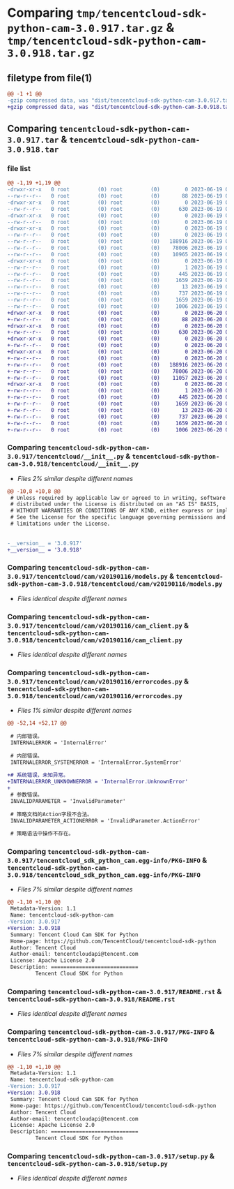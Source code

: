# Comparing `tmp/tencentcloud-sdk-python-cam-3.0.917.tar.gz` & `tmp/tencentcloud-sdk-python-cam-3.0.918.tar.gz`

## filetype from file(1)

```diff
@@ -1 +1 @@
-gzip compressed data, was "dist/tencentcloud-sdk-python-cam-3.0.917.tar", last modified: Mon Jun 19 00:19:27 2023, max compression
+gzip compressed data, was "dist/tencentcloud-sdk-python-cam-3.0.918.tar", last modified: Tue Jun 20 02:34:36 2023, max compression
```

## Comparing `tencentcloud-sdk-python-cam-3.0.917.tar` & `tencentcloud-sdk-python-cam-3.0.918.tar`

### file list

```diff
@@ -1,19 +1,19 @@
-drwxr-xr-x   0 root         (0) root         (0)        0 2023-06-19 00:19:27.000000 tencentcloud-sdk-python-cam-3.0.917/
--rw-r--r--   0 root         (0) root         (0)       88 2023-06-19 00:19:27.000000 tencentcloud-sdk-python-cam-3.0.917/setup.cfg
-drwxr-xr-x   0 root         (0) root         (0)        0 2023-06-19 00:19:27.000000 tencentcloud-sdk-python-cam-3.0.917/tencentcloud/
--rw-r--r--   0 root         (0) root         (0)      630 2023-06-19 00:19:27.000000 tencentcloud-sdk-python-cam-3.0.917/tencentcloud/__init__.py
-drwxr-xr-x   0 root         (0) root         (0)        0 2023-06-19 00:19:27.000000 tencentcloud-sdk-python-cam-3.0.917/tencentcloud/cam/
--rw-r--r--   0 root         (0) root         (0)        0 2023-06-19 00:19:27.000000 tencentcloud-sdk-python-cam-3.0.917/tencentcloud/cam/__init__.py
-drwxr-xr-x   0 root         (0) root         (0)        0 2023-06-19 00:19:27.000000 tencentcloud-sdk-python-cam-3.0.917/tencentcloud/cam/v20190116/
--rw-r--r--   0 root         (0) root         (0)        0 2023-06-19 00:19:27.000000 tencentcloud-sdk-python-cam-3.0.917/tencentcloud/cam/v20190116/__init__.py
--rw-r--r--   0 root         (0) root         (0)   188916 2023-06-19 00:19:27.000000 tencentcloud-sdk-python-cam-3.0.917/tencentcloud/cam/v20190116/models.py
--rw-r--r--   0 root         (0) root         (0)    78006 2023-06-19 00:19:27.000000 tencentcloud-sdk-python-cam-3.0.917/tencentcloud/cam/v20190116/cam_client.py
--rw-r--r--   0 root         (0) root         (0)    10965 2023-06-19 00:19:27.000000 tencentcloud-sdk-python-cam-3.0.917/tencentcloud/cam/v20190116/errorcodes.py
-drwxr-xr-x   0 root         (0) root         (0)        0 2023-06-19 00:19:27.000000 tencentcloud-sdk-python-cam-3.0.917/tencentcloud_sdk_python_cam.egg-info/
--rw-r--r--   0 root         (0) root         (0)        1 2023-06-19 00:19:27.000000 tencentcloud-sdk-python-cam-3.0.917/tencentcloud_sdk_python_cam.egg-info/dependency_links.txt
--rw-r--r--   0 root         (0) root         (0)      445 2023-06-19 00:19:27.000000 tencentcloud-sdk-python-cam-3.0.917/tencentcloud_sdk_python_cam.egg-info/SOURCES.txt
--rw-r--r--   0 root         (0) root         (0)     1659 2023-06-19 00:19:27.000000 tencentcloud-sdk-python-cam-3.0.917/tencentcloud_sdk_python_cam.egg-info/PKG-INFO
--rw-r--r--   0 root         (0) root         (0)       13 2023-06-19 00:19:27.000000 tencentcloud-sdk-python-cam-3.0.917/tencentcloud_sdk_python_cam.egg-info/top_level.txt
--rw-r--r--   0 root         (0) root         (0)      737 2023-06-19 00:19:27.000000 tencentcloud-sdk-python-cam-3.0.917/README.rst
--rw-r--r--   0 root         (0) root         (0)     1659 2023-06-19 00:19:27.000000 tencentcloud-sdk-python-cam-3.0.917/PKG-INFO
--rw-r--r--   0 root         (0) root         (0)     1006 2023-06-19 00:19:27.000000 tencentcloud-sdk-python-cam-3.0.917/setup.py
+drwxr-xr-x   0 root         (0) root         (0)        0 2023-06-20 02:34:36.000000 tencentcloud-sdk-python-cam-3.0.918/
+-rw-r--r--   0 root         (0) root         (0)       88 2023-06-20 02:34:36.000000 tencentcloud-sdk-python-cam-3.0.918/setup.cfg
+drwxr-xr-x   0 root         (0) root         (0)        0 2023-06-20 02:34:36.000000 tencentcloud-sdk-python-cam-3.0.918/tencentcloud/
+-rw-r--r--   0 root         (0) root         (0)      630 2023-06-20 02:34:35.000000 tencentcloud-sdk-python-cam-3.0.918/tencentcloud/__init__.py
+drwxr-xr-x   0 root         (0) root         (0)        0 2023-06-20 02:34:36.000000 tencentcloud-sdk-python-cam-3.0.918/tencentcloud/cam/
+-rw-r--r--   0 root         (0) root         (0)        0 2023-06-20 02:34:35.000000 tencentcloud-sdk-python-cam-3.0.918/tencentcloud/cam/__init__.py
+drwxr-xr-x   0 root         (0) root         (0)        0 2023-06-20 02:34:36.000000 tencentcloud-sdk-python-cam-3.0.918/tencentcloud/cam/v20190116/
+-rw-r--r--   0 root         (0) root         (0)        0 2023-06-20 02:34:35.000000 tencentcloud-sdk-python-cam-3.0.918/tencentcloud/cam/v20190116/__init__.py
+-rw-r--r--   0 root         (0) root         (0)   188916 2023-06-20 02:34:35.000000 tencentcloud-sdk-python-cam-3.0.918/tencentcloud/cam/v20190116/models.py
+-rw-r--r--   0 root         (0) root         (0)    78006 2023-06-20 02:34:35.000000 tencentcloud-sdk-python-cam-3.0.918/tencentcloud/cam/v20190116/cam_client.py
+-rw-r--r--   0 root         (0) root         (0)    11057 2023-06-20 02:34:35.000000 tencentcloud-sdk-python-cam-3.0.918/tencentcloud/cam/v20190116/errorcodes.py
+drwxr-xr-x   0 root         (0) root         (0)        0 2023-06-20 02:34:36.000000 tencentcloud-sdk-python-cam-3.0.918/tencentcloud_sdk_python_cam.egg-info/
+-rw-r--r--   0 root         (0) root         (0)        1 2023-06-20 02:34:36.000000 tencentcloud-sdk-python-cam-3.0.918/tencentcloud_sdk_python_cam.egg-info/dependency_links.txt
+-rw-r--r--   0 root         (0) root         (0)      445 2023-06-20 02:34:36.000000 tencentcloud-sdk-python-cam-3.0.918/tencentcloud_sdk_python_cam.egg-info/SOURCES.txt
+-rw-r--r--   0 root         (0) root         (0)     1659 2023-06-20 02:34:36.000000 tencentcloud-sdk-python-cam-3.0.918/tencentcloud_sdk_python_cam.egg-info/PKG-INFO
+-rw-r--r--   0 root         (0) root         (0)       13 2023-06-20 02:34:36.000000 tencentcloud-sdk-python-cam-3.0.918/tencentcloud_sdk_python_cam.egg-info/top_level.txt
+-rw-r--r--   0 root         (0) root         (0)      737 2023-06-20 02:34:35.000000 tencentcloud-sdk-python-cam-3.0.918/README.rst
+-rw-r--r--   0 root         (0) root         (0)     1659 2023-06-20 02:34:36.000000 tencentcloud-sdk-python-cam-3.0.918/PKG-INFO
+-rw-r--r--   0 root         (0) root         (0)     1006 2023-06-20 02:34:35.000000 tencentcloud-sdk-python-cam-3.0.918/setup.py
```

### Comparing `tencentcloud-sdk-python-cam-3.0.917/tencentcloud/__init__.py` & `tencentcloud-sdk-python-cam-3.0.918/tencentcloud/__init__.py`

 * *Files 2% similar despite different names*

```diff
@@ -10,8 +10,8 @@
 # Unless required by applicable law or agreed to in writing, software
 # distributed under the License is distributed on an "AS IS" BASIS,
 # WITHOUT WARRANTIES OR CONDITIONS OF ANY KIND, either express or implied.
 # See the License for the specific language governing permissions and
 # limitations under the License.
 
 
-__version__ = '3.0.917'
+__version__ = '3.0.918'
```

### Comparing `tencentcloud-sdk-python-cam-3.0.917/tencentcloud/cam/v20190116/models.py` & `tencentcloud-sdk-python-cam-3.0.918/tencentcloud/cam/v20190116/models.py`

 * *Files identical despite different names*

### Comparing `tencentcloud-sdk-python-cam-3.0.917/tencentcloud/cam/v20190116/cam_client.py` & `tencentcloud-sdk-python-cam-3.0.918/tencentcloud/cam/v20190116/cam_client.py`

 * *Files identical despite different names*

### Comparing `tencentcloud-sdk-python-cam-3.0.917/tencentcloud/cam/v20190116/errorcodes.py` & `tencentcloud-sdk-python-cam-3.0.918/tencentcloud/cam/v20190116/errorcodes.py`

 * *Files 1% similar despite different names*

```diff
@@ -52,14 +52,17 @@
 
 # 内部错误。
 INTERNALERROR = 'InternalError'
 
 # 内部错误。
 INTERNALERROR_SYSTEMERROR = 'InternalError.SystemError'
 
+# 系统错误，未知异常。
+INTERNALERROR_UNKNOWNERROR = 'InternalError.UnknownError'
+
 # 参数错误。
 INVALIDPARAMETER = 'InvalidParameter'
 
 # 策略文档的Action字段不合法。
 INVALIDPARAMETER_ACTIONERROR = 'InvalidParameter.ActionError'
 
 # 策略语法中操作不存在。
```

### Comparing `tencentcloud-sdk-python-cam-3.0.917/tencentcloud_sdk_python_cam.egg-info/PKG-INFO` & `tencentcloud-sdk-python-cam-3.0.918/tencentcloud_sdk_python_cam.egg-info/PKG-INFO`

 * *Files 7% similar despite different names*

```diff
@@ -1,10 +1,10 @@
 Metadata-Version: 1.1
 Name: tencentcloud-sdk-python-cam
-Version: 3.0.917
+Version: 3.0.918
 Summary: Tencent Cloud Cam SDK for Python
 Home-page: https://github.com/TencentCloud/tencentcloud-sdk-python
 Author: Tencent Cloud
 Author-email: tencentcloudapi@tencent.com
 License: Apache License 2.0
 Description: ============================
         Tencent Cloud SDK for Python
```

### Comparing `tencentcloud-sdk-python-cam-3.0.917/README.rst` & `tencentcloud-sdk-python-cam-3.0.918/README.rst`

 * *Files identical despite different names*

### Comparing `tencentcloud-sdk-python-cam-3.0.917/PKG-INFO` & `tencentcloud-sdk-python-cam-3.0.918/PKG-INFO`

 * *Files 7% similar despite different names*

```diff
@@ -1,10 +1,10 @@
 Metadata-Version: 1.1
 Name: tencentcloud-sdk-python-cam
-Version: 3.0.917
+Version: 3.0.918
 Summary: Tencent Cloud Cam SDK for Python
 Home-page: https://github.com/TencentCloud/tencentcloud-sdk-python
 Author: Tencent Cloud
 Author-email: tencentcloudapi@tencent.com
 License: Apache License 2.0
 Description: ============================
         Tencent Cloud SDK for Python
```

### Comparing `tencentcloud-sdk-python-cam-3.0.917/setup.py` & `tencentcloud-sdk-python-cam-3.0.918/setup.py`

 * *Files identical despite different names*

